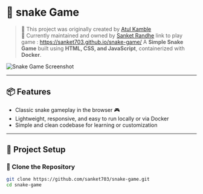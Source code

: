 # 🏓 snake Game

> 📌 This project was originally created by [Atul Kamble](https://github.com/atulkamble)  
> 🚀 Currently maintained and owned by [Sanket Randhe](https://github.com/sanket703)
> link to play game : https://sanket703.github.io/snake-game/
A **Simple Snake Game** built using **HTML, CSS, and JavaScript**, containerized with **Docker**.

![Snake Game Screenshot](https://github.com/atulkamble/snake-game/blob/main/snake-game.png)

---

## 📦 Features

- Classic snake gameplay in the browser 🎮
- Lightweight, responsive, and easy to run locally or via Docker
- Simple and clean codebase for learning or customization

---

## 📂 Project Setup

### 🔻 Clone the Repository

```bash
git clone https://github.com/sanket703/snake-game.git
cd snake-game

